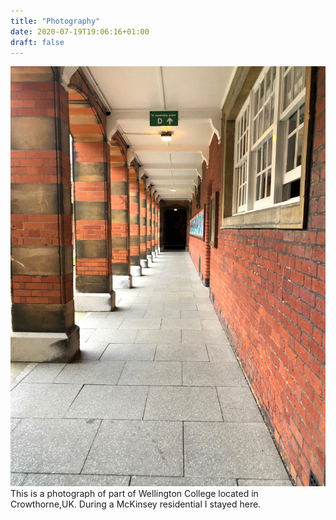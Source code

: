 ```yaml
---
title: "Photography"
date: 2020-07-19T19:06:16+01:00
draft: false
---
```


![Drawing 14](mckinsey.jpeg)
This is a photograph of part of Wellington College located in Crowthorne,UK. During a McKinsey residential I stayed here. 